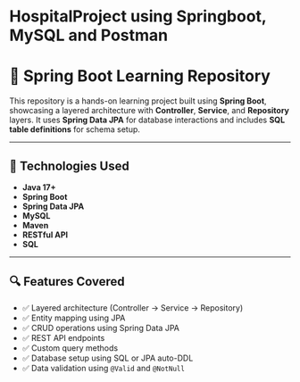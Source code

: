 ﻿# HospitalProject using Springboot, MySQL and Postman
# 🌱 Spring Boot Learning Repository

This repository is a hands-on learning project built using **Spring Boot**, showcasing a layered architecture with **Controller**, **Service**, and **Repository** layers. It uses **Spring Data JPA** for database interactions and includes **SQL table definitions** for schema setup.

---

## 🚀 Technologies Used

- **Java 17+**
- **Spring Boot**
- **Spring Data JPA**
- **MySQL** 
- **Maven**
- **RESTful API**
- **SQL**

---

## 🔍 Features Covered

- ✅ Layered architecture (Controller → Service → Repository)
- ✅ Entity mapping using JPA
- ✅ CRUD operations using Spring Data JPA
- ✅ REST API endpoints
- ✅ Custom query methods
- ✅ Database setup using SQL or JPA auto-DDL
- ✅ Data validation using `@Valid` and `@NotNull`

